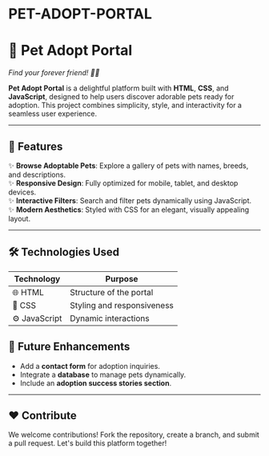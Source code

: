 # PET-ADOPT-PORTAL

# 🐾 **Pet Adopt Portal**  
*Find your forever friend! 🐶🐱*

**Pet Adopt Portal** is a delightful platform built with **HTML**, **CSS**, and **JavaScript**, designed to help users discover adorable pets ready for adoption. This project combines simplicity, style, and interactivity for a seamless user experience.

---

## 🌟 **Features**  

✨ **Browse Adoptable Pets**: Explore a gallery of pets with names, breeds, and descriptions.  
✨ **Responsive Design**: Fully optimized for mobile, tablet, and desktop devices.  
✨ **Interactive Filters**: Search and filter pets dynamically using JavaScript.  
✨ **Modern Aesthetics**: Styled with CSS for an elegant, visually appealing layout.

---

## 🛠️ **Technologies Used**

| **Technology** | **Purpose**             |
|----------------|-------------------------|
| 🌐 HTML        | Structure of the portal |
| 🎨 CSS         | Styling and responsiveness |
| ⚙️ JavaScript   | Dynamic interactions    |

## 🎯 **Future Enhancements**  

- Add a **contact form** for adoption inquiries.  
- Integrate a **database** to manage pets dynamically.  
- Include an **adoption success stories section**.

---

## ❤️ **Contribute**  

We welcome contributions! Fork the repository, create a branch, and submit a pull request. Let's build this platform together!  
